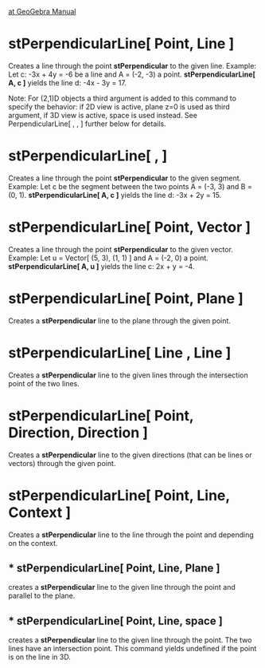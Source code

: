 [at GeoGebra Manual](https://wiki.geogebra.org/en/PerpendicularLine_Command)

# stPerpendicularLine[ Point, Line ]

Creates a line through the point <b>stPerpendicular</b> to the given line.
    Example:
Let c: -3x + 4y = -6 be a line and A = (-2, -3) a point. <b>stPerpendicularLine[ A, c ]</b> yields the line d: -4x - 3y = 17.

Note: For (2,1)D objects a third argument is added to this command to specify the behavior: if 2D view is active, plane z=0 is used as third argument, if 3D view is active, space is used instead. See PerpendicularLine[ <Point>, <Line>, <Context> ] further below for details.
# stPerpendicularLine[ <Point>, <Segment> ]

Creates a line through the point <b>stPerpendicular</b> to the given segment.
    Example:
Let c be the segment between the two points A = (-3, 3) and B = (0, 1). <b>stPerpendicularLine[ A, c ]</b> yields the line d: -3x + 2y = 15.

# stPerpendicularLine[ Point, Vector ]
Creates a line through the point <b>stPerpendicular</b> to the given vector.
    Example:
Let u = Vector[ (5, 3), (1, 1) ] and A = (-2, 0) a point. <b>stPerpendicularLine[ A, u ]</b> yields the line c: 2x + y = -4.


# stPerpendicularLine[ Point, Plane ]

Creates a <b>stPerpendicular</b> line to the plane through the given point. 

# stPerpendicularLine[ Line , Line ]

Creates a <b>stPerpendicular</b> line to the given lines through the intersection point of the two lines. 
    
# stPerpendicularLine[ Point, Direction, Direction ]

Creates a <b>stPerpendicular</b> line to the given directions (that can be lines or vectors) through the given point. 

# stPerpendicularLine[ Point, Line, Context ]

Creates a <b>stPerpendicular</b> line to the line through the point and depending on the context.

## * stPerpendicularLine[ Point, Line, Plane ] 

creates a <b>stPerpendicular</b> line to the given line through the point and parallel to the plane.
## * stPerpendicularLine[ Point, Line, space ] 

creates a <b>stPerpendicular</b> line to the given line through the point. The two lines have an intersection point. This command yields undefined if the point is on the line in 3D.
